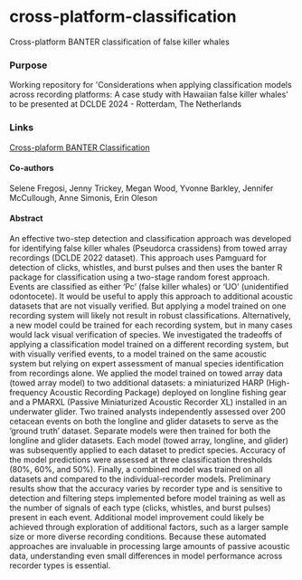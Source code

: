 # cross-platform-classification
 Cross-platform BANTER classification of false killer whales
 
### Purpose
Working repository for 'Considerations when applying classification models across recording platforms: A case study with Hawaiian false killer whales' to be presented at DCLDE 2024 - Rotterdam, The Netherlands

### Links
[Cross-plaform BANTER Classification](https://drive.google.com/drive/u/0/folders/1AWEu-Z4wjEYvwvZVuYcyZXDN4tl2QFaP)

#### Co-authors
Selene Fregosi, Jenny Trickey, Megan Wood, Yvonne Barkley, Jennifer McCullough, Anne Simonis, Erin Oleson

#### Abstract
An effective two-step detection and classification approach was developed for identifying false killer whales (Pseudorca crassidens) from towed array recordings (DCLDE 2022 dataset). This approach uses Pamguard for detection of clicks, whistles, and burst pulses and then uses the banter R package for classification using a two-stage random forest approach. Events are classified as either ‘Pc’ (false killer whales) or ‘UO’ (unidentified odontocete). It would be useful to apply this approach to additional acoustic datasets that are not visually verified. But applying a model trained on one recording system will likely not result in robust classifications. Alternatively, a new model could be trained for each recording system, but in many cases would lack visual verification of species. We investigated the tradeoffs of applying a classification model trained on a different recording system, but with visually verified events, to a model trained on the same acoustic system but relying on expert assessment of manual species identification from recordings alone. We applied the model trained on towed array data (towed array model) to two additional datasets: a miniaturized HARP (High-frequency Acoustic Recording Package) deployed on longline fishing gear and a PMARXL (Passive Miniaturized Acoustic Recorder XL) installed in an underwater glider. Two trained analysts independently assessed over 200 cetacean events on both the longline and glider datasets to serve as the ‘ground truth’ dataset. Separate models were then trained for both the longline and glider datasets. Each model (towed array, longline, and glider) was subsequently applied to each dataset to predict species. Accuracy of the model predictions were assessed at three classification thresholds (80%, 60%, and 50%). Finally, a combined model was trained on all datasets and compared to the individual-recorder models. Preliminary results show that the accuracy varies by recorder type and is sensitive to detection and filtering steps implemented before model training as well as the number of signals of each type (clicks, whistles, and burst pulses) present in each event. Additional model improvement could likely be achieved through exploration of additional factors, such as a larger sample size or more diverse recording conditions. Because these automated approaches are invaluable in processing large amounts of passive acoustic data, understanding even small differences in model performance across recorder types is essential.